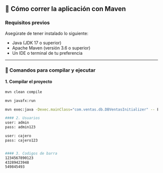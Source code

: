 ## 🚀 Cómo correr la aplicación con Maven

### Requisitos previos

Asegúrate de tener instalado lo siguiente:

- Java (JDK 17 o superior)
- Apache Maven (versión 3.6 o superior)
- Un IDE o terminal de tu preferencia

---


### 🔧 Comandos para compilar y ejecutar

#### 1. Compilar el proyecto

```bash
mvn clean compile

mvn javafx:run 

mvn exec:java -Dexec.mainClass="com.ventas.db.DBVentasInitializer" -- Ejecutar una clase particular

#### 2. Usuarios
user: admin 
pass: admin123

user: cajero
pass: cajero123


#### 3. Codigos de barra
1234567890123
43289423948
549845493